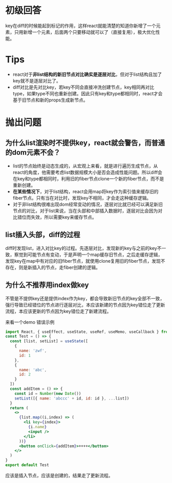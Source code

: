 # 初级回答
key在diff的时候能起到标记的作用，这样react就能清楚的知道你新增了一个元素，只用新增一个元素，后面两个只要移动就可以了（直接复用），极大优化性能。
# Tips
  - react对于**非list结构的新旧节点对比确实是逐层对比**，但对于list结构且加了key就不是逐层对比了。
  - diff对比是先对比key，若key不同会直接冲洗创建节点，key相同再对比type，如果type不同也重新创建。因此只有key和type都相同时，react才会基于旧节点和新的props生成新节点。


# 抛出问题
## 为什么list渲染时不提供key，react就会警告，而普通的dom元素不会？
  - list的节点始终是动态生成的，从宏观上来看，就是进行遍历生成节点，从react的角度，他需要考虑list数据规模大小是否会造成性能问题。所以diff会在key和type都相同时，利用旧的fiber节点clone一个新的fiber节点，而不是重新创建。
  - **在某些情况下**，对于list结构，react会用map将key作为索引值来缓存旧的fiber节点。只有当在对比时，发现key不相同，才会走这种缓存逻辑。
  - 对于非list结构很难出现dom经常变动的情况，逐层对比就已经可以满足新旧节点的对比，对于list来说，当在头部和中部插入数据时，逐层对比会因为对比错位而失效，所以需要key来缓存节点。
## list插入头部，diff的过程

diff时发现list，进入对比key的过程。先逐层对比，发现新的key与之前的key不一致，察觉到可能节点有变动，于是声明一个map缓存旧节点，之后走缓存逻辑，发现key在map中有对应的旧fiber节点，就使用clone复用旧的fiber节点，发现不存在，则是新插入的节点，走fiber创建的逻辑。

## 为什么不推荐用index做key
不管是不提供key还是提供index作为key，都会导致新旧节点的key全部不一致，强行导致已经错位的节点进行逐层对比，本应该新建的节点因为key错位走了更新流程，本应该更新的节点因为key错位走了新建流程。

来看一个demo
错误示例
```jsx
import React, { useEffect, useState, useRef, useMemo, useCallback } from 'react'
const Test = () => {
  const [list, setList] = useState([
    {
      name: 'zwf',
      id: 1
    },
    {
      name: 'abc',
      id: 2
    }
  ])
  const addItem = () => {
    const id = Number(new Date())
    setList([{ name: 'abccc' + id, id: id }, ...list])
  }
  return (
    <>
      {list.map((i,index) => (
        <li key={index}>
          {i.name}
          <input />
        </li>
      ))}
      <button onClick={addItem}>++++</button>
    </>
  )
}
export default Test
```

应该是插入节点，应该是创建的，结果走了更新流程。